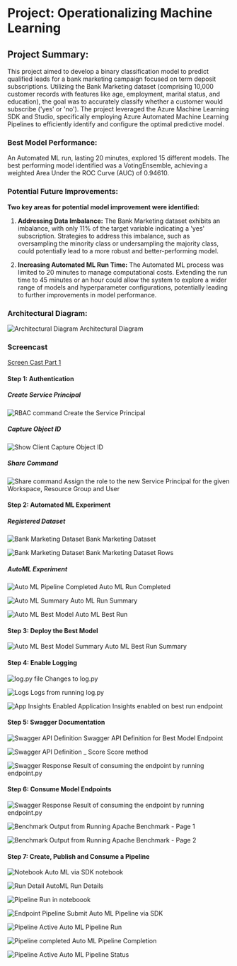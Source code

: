 # Project: Operationalizing Machine Learning

## Project Summary:
This project aimed to develop a binary classification model to predict qualified leads for a bank marketing campaign focused on term deposit subscriptions. Utilizing the Bank Marketing dataset (comprising 10,000 customer records with features like age, employment, marital status, and education), the goal was to accurately classify whether a customer would subscribe ('yes' or 'no'). The project leveraged the Azure Machine Learning SDK and Studio, specifically employing Azure Automated Machine Learning Pipelines to efficiently identify and configure the optimal predictive model.

### Best Model Performance:
An Automated ML run, lasting 20 minutes, explored 15 different models. The best performing model identified was a VotingEnsemble, achieving a weighted Area Under the ROC Curve (AUC) of 0.94610.

### Potential Future Improvements:
**Two key areas for potential model improvement were identified:**
1.	**Addressing Data Imbalance:** The Bank Marketing dataset exhibits an imbalance, with only 11% of the target variable indicating a 'yes' subscription. Strategies to address this imbalance, such as oversampling the minority class or undersampling the majority class, could potentially lead to a more robust and better-performing model.

2.	**Increasing Automated ML Run Time:** The Automated ML process was limited to 20 minutes to manage computational costs. Extending the run time to 45 minutes or an hour could allow the system to explore a wider range of models and hyperparameter configurations, potentially leading to further improvements in model performance.

### Architectural Diagram:
![Architectural Diagram](images/archdiagram.png) Architectural Diagram

### Screencast

[Screen Cast Part 1](UdacityProj2part1.mp4)

#### Step 1: Authentication

##### Create Service Principal
![RBAC command](images/auth_rbac.png) Create the Service Principal


##### Capture Object ID
![Show Client](images/show_client_id.png) Capture Object ID


##### Share Command
![Share command](images/rolecombined.png) Assign the role to the new Service Principal for the given Workspace, Resource Group and User

#### Step 2: Automated ML Experiment

##### Registered Dataset
![Bank Marketing Dataset](images/bankdataset.png) Bank Marketing Dataset

![Bank Marketing Dataset](images/bankdataset2.png) Bank Marketing Dataset Rows

##### AutoML Experiment

![Auto ML Pipeline Completed](images/pipelinecomplete.png) Auto ML Run Completed

![Auto ML Summary](images/pipelinesummary.png) Auto ML Run Summary

![Auto ML Best Model](images/automl_completed.png) Auto ML Best Run

#### Step 3: Deploy the Best Model
![Auto ML Best Model Summary](images/automl_bestmodel.png) Auto ML Best Run Summary

#### Step 4: Enable Logging

![log.py file](images/log_changes.png) Changes to log.py

![Logs](images/logsrun.png) Logs from running log.py

![App Insights Enabled](images/appinsights_truev2.png) Application Insights enabled on best run endpoint



#### Step 5: Swagger Documentation

![Swagger API Definition](images/swaggerdef1.png) Swagger API Definition for Best Model Endpoint

![Swagger API Definition _ Score](images/swaggerpost.png) Score method 

![Swagger Response ](images/endpointspy.png) Result of consuming the endpoint by running endpoint.py


#### Step 6: Consume Model Endpoints

![Swagger Response ](images/endpointspy.png) Result of consuming the endpoint by running endpoint.py

![Benchmark ](images/benchmark_page1.png) Output from Running Apache Benchmark - Page 1

![Benchmark ](images/benchmarkpage2.png) Output from Running Apache Benchmark - Page 2



#### Step 7: Create, Publish and Consume a Pipeline

![Notebook ](images/notebookautoml.png) Auto ML via SDK notebook

![Run Detail ](images/rundetail.png)  AutoML Run Details

![Pipeline Run in noteboook ](images/runidforpipelienendpoint.png)

![Endpoint Pipeline ](images/endpointpipeline.png) Submit Auto ML Pipeline via SDK

![Pipeline Active ](images/pipelinerestendpointstatus.png) Auto ML Pipeline Run

![Pipeline completed ](images/pipelineendpoint_completed.png) Auto ML Pipeline Completion

![Pipeline Active ](images/pinelineactive.png) Auto ML Pipeline Status


